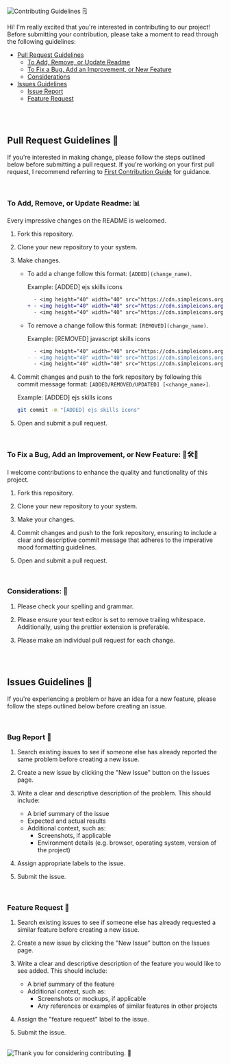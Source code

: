 <img src="https://readme-typing-svg.demolab.com?font=Poppins&weight=700&size=25&duration=1&pause=1&color=EB008B&center=true&vCenter=true&repeat=false&width=320&height=40&lines=CONTRIBUTION+GUIDELINE" alt="Contributing Guidelines 🗒️" />


Hi! I'm really excited that you're interested in contributing to our project! Before submitting your contribution, please take a moment to read through the following guidelines:

- [Pull Request Guidelines](#pull-request-guidelines-)
  - [To Add, Remove, or Update Readme](#to-add-remove-or-update-readme-)
  - [To Fix a Bug, Add an Improvement, or New Feature](#to-fix-a-bug-add-an-improvement-or-new-feature-%EF%B8%8F)
  - [Considerations](#considerations-)
- [Issues Guidelines](#issues-guidelines-)
  - [Issue Report](#issue-report-)
  - [Feature Request](#feature-request-)

<br/>
<br/>

## Pull Request Guidelines 🔧

If you're interested in making change, please follow the steps outlined below before submitting a pull request. If you're working on your first pull request, I recommend referring to [First Contribution Guide](https://github.com/firstcontributions/first-contributions) for guidance.

<br/>

### To Add, Remove, or Update Readme: 📊

Every impressive changes on the README is welcomed.

1. Fork this repository.

2. Clone your new repository to your system.

3. Make changes.

   - To add a change follow this format: `[ADDED](change_name)`.

     Example: [ADDED] ejs skills icons

     ```diff
       - <img height="40" width="40" src="https://cdn.simpleicons.org/typescript/FFFFFF" alt="typescript icon"/>
     + - <img height="40" width="40" src="https://cdn.simpleicons.org/ejs/FFFFFF" alt="ejs icon" />
       - <img height="40" width="40" src="https://cdn.simpleicons.org/react/FFFFFF" alt="react icon" />
     ```

   - To remove a change follow this format: `[REMOVED](change_name)`.

     Example: [REMOVED] javascript skills icons

     ```diff
       - <img height="40" width="40" src="https://cdn.simpleicons.org/typescript/FFFFFF" alt="typescript icon"/>
     - - <img height="40" width="40" src="https://cdn.simpleicons.org/javascript/FFFFFF" alt="javascript icon" />
       - <img height="40" width="40" src="https://cdn.simpleicons.org/react/FFFFFF" alt="react icon" />
     ```

4. Commit changes and push to the fork repository by following this commit message format: `[ADDED/REMOVED/UPDATED] [<change_name>]`.

   Example: [ADDED] ejs skills icons

   ```bash
   git commit -m "[ADDED] ejs skills icons"
   ```

5. Open and submit a pull request.

<br/>

### To Fix a Bug, Add an Improvement, or New Feature: 🐛🛠️🚀

I welcome contributions to enhance the quality and functionality of this project.

1. Fork this repository.

2. Clone your new repository to your system.

3. Make your changes.

4. Commit changes and push to the fork repository, ensuring to include a clear and descriptive commit message that adheres to the imperative mood formatting guidelines.

5. Open and submit a pull request.

<br/>

### Considerations: 🤔

1. Please check your spelling and grammar.

2. Please ensure your text editor is set to remove trailing whitespace. Additionally, using the prettier extension is preferable.

3. Please make an individual pull request for each change.

<br/>
<br/>

## Issues Guidelines 📝

If you're experiencing a problem or have an idea for a new feature, please follow the steps outlined below before creating an issue.

<br/>

### Bug Report 🐛

1. Search existing issues to see if someone else has already reported the same problem before creating a new issue.

2. Create a new issue by clicking the "New Issue" button on the Issues page.

3. Write a clear and descriptive description of the problem. This should include:

   - A brief summary of the issue
   - Expected and actual results
   - Additional context, such as:
     - Screenshots, if applicable
     - Environment details (e.g. browser, operating system, version of the project)

4. Assign appropriate labels to the issue.
5. Submit the issue.

<br/>

### Feature Request 🚀

1. Search existing issues to see if someone else has already requested a similar feature before creating a new issue.

2. Create a new issue by clicking the "New Issue" button on the Issues page.

3. Write a clear and descriptive description of the feature you would like to see added. This should include:

   - A brief summary of the feature
   - Additional context, such as:
     - Screenshots or mockups, if applicable
     - Any references or examples of similar features in other projects

4. Assign the "feature request" label to the issue.

5. Submit the issue.

<br/>

<img src="https://readme-typing-svg.demolab.com?font=Poppins&weight=700&size=15&duration=1&pause=1&color=EB008B&center=true&vCenter=true&repeat=false&width=310&height=15&lines=Thank+you+for+considering+contributing." alt="Thank you for considering contributing. 🤝" />